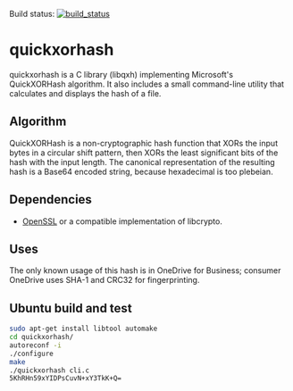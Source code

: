 Build status: [![build_status](https://travis-ci.org/sndr-oss/quickxorhash-c.svg?branch=master)](https://travis-ci.org/sndr-oss/quickxorhash-c)
# quickxorhash

quickxorhash is a C library (libqxh) implementing Microsoft's
QuickXORHash algorithm. It also includes a small command-line utility
that calculates and displays the hash of a file.

## Algorithm

QuickXORHash is a non-cryptographic hash function that XORs the input
bytes in a circular shift pattern, then XORs the least significant
bits of the hash with the input length. The canonical representation
of the resulting hash is a Base64 encoded string, because hexadecimal
is too plebeian.

## Dependencies

* [OpenSSL](https://openssl.org/) or a compatible implementation of libcrypto.

## Uses

The only known usage of this hash is in OneDrive for Business; consumer
OneDrive uses SHA-1 and CRC32 for fingerprinting.

## Ubuntu build and test
```bash
sudo apt-get install libtool automake
cd quickxorhash/
autoreconf -i
./configure
make
./quickxorhash cli.c
5KhRHn59xYIDPsCuvN+xY3TkK+Q=
```
